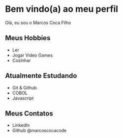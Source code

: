 # Bem vindo(a) ao meu perfil

Olá, eu sou o Marcos Coca Filho

 ## Meus Hobbies
 
 - Ler
 - Jogar Video Games
 - Cozinhar

## Atualmente Estudando

 - Git & Github
 - COBOL
 - Javascript
 
 ## Meus Contatos 
 
 - LinkedIn 
 - Github @marcoscocacode
